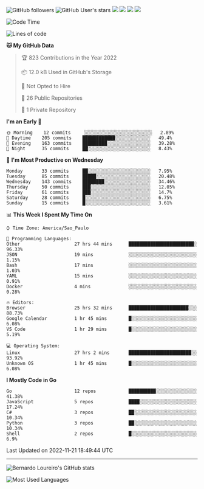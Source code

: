 ![GitHub followers](https://img.shields.io/github/followers/bernardolm?style=for-the-badge&label=GitHub%20followers) ![GitHub User's stars](https://img.shields.io/github/stars/bernardolm?style=for-the-badge&label=GitHub%20User's%20stars) [![](https://img.shields.io/static/v1?logo=linkedin&label=LinkedIn&message=bernardolm&color=0A66C2&style=for-the-badge)](https://www.linkedin.com/in/bernardolm) [![](https://img.shields.io/static/v1?logo=lastdotfm&label=last.fm&message=bernardolm&color=D51007&style=for-the-badge)](https://www.last.fm/user/bernardolm) [![](https://img.shields.io/static/v1?logo=spotify&label=spotify&message=bernardolou&color=1ED760&style=for-the-badge)](https://open.spotify.com/user/bernardolou) [![](https://img.shields.io/static/v1?logo=awesomelists&label=My%20awesome%20stars&message=⭐⭐⭐&color=FC60A8&style=for-the-badge)](https://github.com/bernardolm/awesome-stars)

<!--START_SECTION:waka-->
![Code Time](http://img.shields.io/badge/Code%20Time-1%2C951%20hrs%2052%20mins-blue)

![Lines of code](https://img.shields.io/badge/From%20Hello%20World%20I%27ve%20Written--16%20Thousand%20lines%20of%20code-blue)

**🐱 My GitHub Data** 

> 🏆 823 Contributions in the Year 2022
 > 
> 📦 12.0 kB Used in GitHub's Storage 
 > 
> 🚫 Not Opted to Hire
 > 
> 📜 26 Public Repositories 
 > 
> 🔑 1 Private Repository 
 > 
**I'm an Early 🐤** 

```text
🌞 Morning    12 commits     ░░░░░░░░░░░░░░░░░░░░░░░░░   2.89% 
🌆 Daytime    205 commits    ████████████░░░░░░░░░░░░░   49.4% 
🌃 Evening    163 commits    █████████░░░░░░░░░░░░░░░░   39.28% 
🌙 Night      35 commits     ██░░░░░░░░░░░░░░░░░░░░░░░   8.43%

```
📅 **I'm Most Productive on Wednesday** 

```text
Monday       33 commits     ██░░░░░░░░░░░░░░░░░░░░░░░   7.95% 
Tuesday      85 commits     █████░░░░░░░░░░░░░░░░░░░░   20.48% 
Wednesday    143 commits    ████████░░░░░░░░░░░░░░░░░   34.46% 
Thursday     50 commits     ███░░░░░░░░░░░░░░░░░░░░░░   12.05% 
Friday       61 commits     ███░░░░░░░░░░░░░░░░░░░░░░   14.7% 
Saturday     28 commits     █░░░░░░░░░░░░░░░░░░░░░░░░   6.75% 
Sunday       15 commits     █░░░░░░░░░░░░░░░░░░░░░░░░   3.61%

```


📊 **This Week I Spent My Time On** 

```text
⌚︎ Time Zone: America/Sao_Paulo

💬 Programming Languages: 
Other                    27 hrs 44 mins      ████████████████████████░   96.33% 
JSON                     19 mins             ░░░░░░░░░░░░░░░░░░░░░░░░░   1.15% 
Bash                     17 mins             ░░░░░░░░░░░░░░░░░░░░░░░░░   1.03% 
YAML                     15 mins             ░░░░░░░░░░░░░░░░░░░░░░░░░   0.91% 
Docker                   4 mins              ░░░░░░░░░░░░░░░░░░░░░░░░░   0.28%

🔥 Editors: 
Browser                  25 hrs 32 mins      ██████████████████████░░░   88.73% 
Google Calendar          1 hr 45 mins        █░░░░░░░░░░░░░░░░░░░░░░░░   6.08% 
VS Code                  1 hr 29 mins        █░░░░░░░░░░░░░░░░░░░░░░░░   5.19%

💻 Operating System: 
Linux                    27 hrs 2 mins       ███████████████████████░░   93.92% 
Unknown OS               1 hr 45 mins        █░░░░░░░░░░░░░░░░░░░░░░░░   6.08%

```

**I Mostly Code in Go** 

```text
Go                       12 repos            ██████████░░░░░░░░░░░░░░░   41.38% 
JavaScript               5 repos             ████░░░░░░░░░░░░░░░░░░░░░   17.24% 
C#                       3 repos             ██░░░░░░░░░░░░░░░░░░░░░░░   10.34% 
Python                   3 repos             ██░░░░░░░░░░░░░░░░░░░░░░░   10.34% 
Shell                    2 repos             █░░░░░░░░░░░░░░░░░░░░░░░░   6.9%

```



 Last Updated on 2022-11-21 18:49:44 UTC
<!--END_SECTION:waka-->

---

![Bernardo Loureiro's GitHub stats](https://github-readme-stats.vercel.app/api?username=bernardolm&count_private=true&show_icons=true&theme=nightowl&include_all_commits=true)

![Most Used Languages](https://github-readme-stats.vercel.app/api/top-langs/?username=bernardolm&theme=nightowl&langs_count=99)
